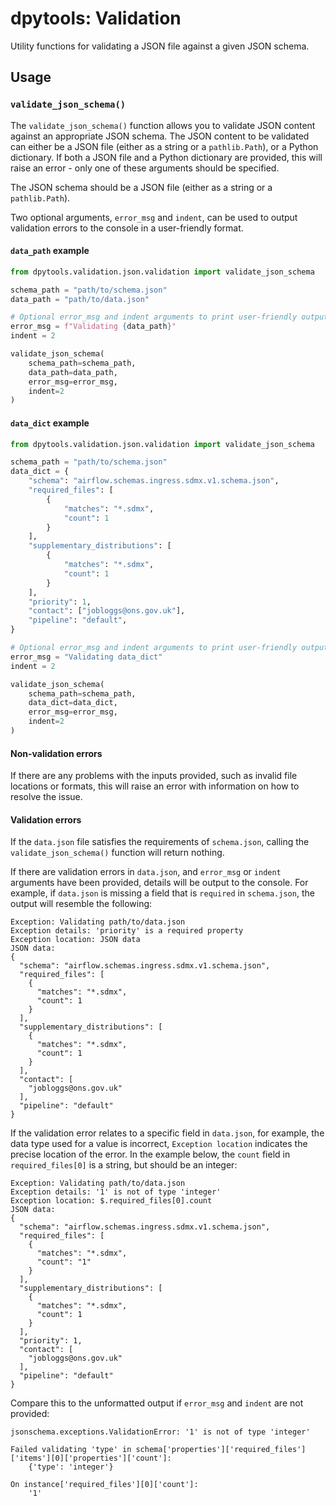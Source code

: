 # dpytools: Validation

Utility functions for validating a JSON file against a given JSON schema.

## Usage

### `validate_json_schema()`

The `validate_json_schema()` function allows you to validate JSON content against an appropriate JSON schema. The JSON content to be validated can either be a JSON file (either as a string or a `pathlib.Path`), or a Python dictionary. If both a JSON file and a Python dictionary are provided, this will raise an error - only one of these arguments should be specified.

The JSON schema should be a JSON file (either as a string or a `pathlib.Path`).

Two optional arguments, `error_msg` and `indent`, can be used to output validation errors to the console in a user-friendly format.

#### `data_path` example

```python
from dpytools.validation.json.validation import validate_json_schema

schema_path = "path/to/schema.json"
data_path = "path/to/data.json"

# Optional error_msg and indent arguments to print user-friendly output if validation fails
error_msg = f"Validating {data_path}"
indent = 2

validate_json_schema(
    schema_path=schema_path,
    data_path=data_path,
    error_msg=error_msg,
    indent=2
)
```

#### `data_dict` example

```python
from dpytools.validation.json.validation import validate_json_schema

schema_path = "path/to/schema.json"
data_dict = {
    "schema": "airflow.schemas.ingress.sdmx.v1.schema.json",
    "required_files": [
        {
            "matches": "*.sdmx",
            "count": 1
        }
    ],
    "supplementary_distributions": [
        {
            "matches": "*.sdmx",
            "count": 1
        }
    ],
    "priority": 1,
    "contact": ["jobloggs@ons.gov.uk"],
    "pipeline": "default",
}

# Optional error_msg and indent arguments to print user-friendly output if validation fails
error_msg = "Validating data_dict"
indent = 2

validate_json_schema(
    schema_path=schema_path,
    data_dict=data_dict,
    error_msg=error_msg,
    indent=2
)
```

#### Non-validation errors

If there are any problems with the inputs provided, such as invalid file locations or formats, this will raise an error with information on how to resolve the issue.

#### Validation errors

If the `data.json` file satisfies the requirements of `schema.json`, calling the `validate_json_schema()` function will return nothing.

If there are validation errors in `data.json`, and `error_msg` or `indent` arguments have been provided, details will be output to the console. For example, if `data.json` is missing a field that is `required` in `schema.json`, the output will resemble the following:

```
Exception: Validating path/to/data.json
Exception details: 'priority' is a required property
Exception location: JSON data
JSON data:
{
  "schema": "airflow.schemas.ingress.sdmx.v1.schema.json",
  "required_files": [
    {
      "matches": "*.sdmx",
      "count": 1
    }
  ],
  "supplementary_distributions": [
    {
      "matches": "*.sdmx",
      "count": 1
    }
  ],
  "contact": [
    "jobloggs@ons.gov.uk"
  ],
  "pipeline": "default"
}
```

If the validation error relates to a specific field in `data.json`, for example, the data type used for a value is incorrect, `Exception location` indicates the precise location of the error. In the example below, the `count` field in `required_files[0]` is a string, but should be an integer:

```
Exception: Validating path/to/data.json
Exception details: '1' is not of type 'integer'
Exception location: $.required_files[0].count
JSON data:
{
  "schema": "airflow.schemas.ingress.sdmx.v1.schema.json",
  "required_files": [
    {
      "matches": "*.sdmx",
      "count": "1"
    }
  ],
  "supplementary_distributions": [
    {
      "matches": "*.sdmx",
      "count": 1
    }
  ],
  "priority": 1,
  "contact": [
    "jobloggs@ons.gov.uk"
  ],
  "pipeline": "default"
}
```

Compare this to the unformatted output if `error_msg` and `indent` are not provided:

```
jsonschema.exceptions.ValidationError: '1' is not of type 'integer'

Failed validating 'type' in schema['properties']['required_files']['items'][0]['properties']['count']:
    {'type': 'integer'}

On instance['required_files'][0]['count']:
    '1'
```
